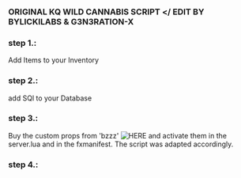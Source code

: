 ### ORIGINAL KQ WILD CANNABIS SCRIPT </ EDIT BY BYLICKILABS & G3N3RATION-X

### step 1.:
Add Items to your Inventory

### step 2.:
add SQl to your Database

### step 3.:
Buy the custom props from 'bzzz' ![HERE](https://bzzz.tebex.io/package/5954200) and activate them in the server.lua and in the fxmanifest. 
The script was adapted accordingly.

### step 4.:
